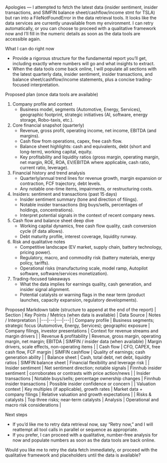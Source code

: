 Apologies — I attempted to fetch the latest data (insider sentiment, insider transactions, and SIMFIN balance sheet/cashflow/income stmt for TSLA) but ran into a FileNotFoundError in the data retrieval tools. It looks like the data services are currently unavailable from my environment. I can retry automatically, or you can choose to proceed with a qualitative framework now and I’ll fill in the numeric details as soon as the data tools are accessible again.

What I can do right now
- Provide a rigorous structure for the fundamental report you’ll get, including exactly where numbers will go and what insights to extract.
- When the data tools come back online, I will populate all sections with the latest quarterly data, insider sentiment, insider transactions, and balance sheet/cashflow/income statements, plus a concise trading-focused interpretation.

Proposed plan (once data tools are available)
1) Company profile and context
   - Business model, segments (Automotive, Energy, Services), geographic footprint, strategic initiatives (AI, software, energy storage, Robo-taxis, etc.).
2) Core financial snapshot (quarterly)
   - Revenue, gross profit, operating income, net income, EBITDA (and margins).
   - Cash flow from operations, capex, free cash flow.
   - Balance sheet highlights: cash and equivalents, debt (short and long-term), working capital, equity.
   - Key profitability and liquidity ratios (gross margin, operating margin, net margin, ROE, ROA, EV/EBITDA where applicable, cash ratio, current ratio, leverage).
3) Financial history and trend analysis
   - Quarterly/annual trend lines for revenue growth, margin expansion or contraction, FCF trajectory, debt levels.
   - Any notable one-time items, impairments, or restructuring costs.
4) Insiders: sentiment and transactions (past 15 days)
   - Insider sentiment summary (tone and direction of filings).
   - Notable insider transactions (big buys/sells, percentages of holdings, concentrations).
   - Interpret potential signals in the context of recent company news.
5) Cash flow and balance sheet deep dive
   - Working capital dynamics, free cash flow quality, cash conversion cycle (if data allows).
   - Debt maturity profile, interest coverage, liquidity runway.
6) Risk and qualitative notes
   - Competitive landscape (EV market, supply chain, battery technology, pricing power).
   - Regulatory, macro, and commodity risk (battery materials, energy policy, tariffs).
   - Operational risks (manufacturing scale, model ramp, Autopilot software, software/services monetization).
7) Trading-focused takeaways
   - What the data implies for earnings quality, cash generation, and insider signal alignment.
   - Potential catalysts or warning flags in the near term (product launches, capacity expansion, regulatory developments).

Proposed Markdown table (structure to append at the end of the report)
| Section | Key Points / Metrics (when data is available) | Data Source | Notes / Interpretation |
|---|---|---|---|
| Company profile | Business segments; strategic focus (Automotive, Energy, Services); geographic exposure | Company filings, investor presentations | Context for revenue streams and margin drivers |
| Revenue & profitability | Revenue, gross margin, operating margin, net margin; EBITDA | SIMFIN / insider data (when available) | Margin drivers, scale effects, non-operating items |
| Cash flow | CFO, CAPEX, free cash flow, FCF margin | SIMFIN cashflow | Quality of earnings; cash generation ability |
| Balance sheet | Cash, total debt, net debt, liquidity ratios | SIMFIN balance sheet | Financial flexibility and leverage risk |
| Insider sentiment | Net sentiment direction; notable signals | Finnhub insider sentiment | corroborates or contrasts with price action/news |
| Insider transactions | Notable buys/sells; percentage ownership changes | Finnhub insider transactions | Possible insider confidence or concern |
| Valuation context | Key multiples (if applicable), growth rates | Market data + company filings | Relative valuation and growth expectations |
| Risks & catalysts | Top three risks; near-term catalysts | Analysis | Operational and macro risk considerations |

Next steps
- If you’d like me to retry data retrieval now, say “Retry now,” and I will reattempt all tool calls in parallel or sequence as appropriate.
- If you prefer, I can proceed with a qualitative, number-free analysis for now and populate numbers as soon as the data tools are back online.

Would you like me to retry the data fetch immediately, or proceed with the qualitative framework and placeholders until the data is available?